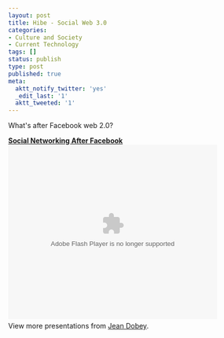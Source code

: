```yaml
---
layout: post
title: Hibe - Social Web 3.0
categories:
- Culture and Society
- Current Technology
tags: []
status: publish
type: post
published: true
meta:
  aktt_notify_twitter: 'yes'
  _edit_last: '1'
  aktt_tweeted: '1'
---
```

What's after Facebook web 2.0?
<div id="__ss_4910088" style="width: 425px;"><strong><a title="Social Networking After Facebook" href="http://www.slideshare.net/jdobey/social-networking-after-facebook">Social Networking After Facebook</a></strong><object id="__sse4910088" classid="clsid:d27cdb6e-ae6d-11cf-96b8-444553540000" width="425" height="355" codebase="http://download.macromedia.com/pub/shockwave/cabs/flash/swflash.cab#version=6,0,40,0"><param name="allowFullScreen" value="true" /><param name="allowScriptAccess" value="always" /><param name="src" value="http://static.slidesharecdn.com/swf/ssplayer2.swf?doc=socialnetworkingafterfacebook-100805153833-phpapp01&amp;stripped_title=social-networking-after-facebook" /><param name="name" value="__sse4910088" /><param name="allowfullscreen" value="true" /><embed id="__sse4910088" type="application/x-shockwave-flash" width="425" height="355" src="http://static.slidesharecdn.com/swf/ssplayer2.swf?doc=socialnetworkingafterfacebook-100805153833-phpapp01&amp;stripped_title=social-networking-after-facebook" name="__sse4910088" allowscriptaccess="always" allowfullscreen="true"></embed></object>
<div style="padding: 5px 0 12px;">View more presentations from <a href="http://www.slideshare.net/jdobey">Jean Dobey</a>.</div>
</div>
